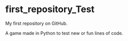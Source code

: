 # first_repository_Test

My first repository on GitHub.

A game made in Python to test new or fun lines of code. 
